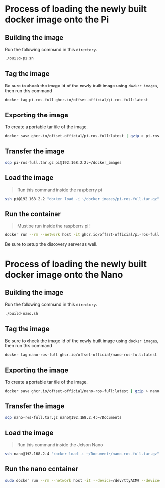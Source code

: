 # Process of loading the newly built docker image onto the Pi

## Building the image

Run the following command in this `directory`.
```bash
./build-pi.sh
```

## Tag the image
Be sure to check the image id  of the newly built image using `docker images`, then run this command

```bash
docker tag pi-ros-full ghcr.io/offset-official/pi-ros-full:latest
```

## Exporting the image
To create a portable tar file of the image.
```bash
docker save ghcr.io/offset-official/pi-ros-full:latest | gzip > pi-ros-full.tar.gz
```

## Transfer the image
```bash
scp pi-ros-full.tar.gz pi@192.168.2.2:~/docker_images
```
## Load the image
> Run this command inside the raspberry pi
```bash
ssh pi@192.168.2.2 "docker load -i ~/docker_images/pi-ros-full.tar.gz"
```

## Run the container
> Must be run inside the raspberry pi!
```bash
docker run --rm --network host -it ghcr.io/offset-official/pi-ros-full
```
Be sure to setup the discovery server as well.

# Process of loading the newly built docker image onto the Nano

## Building the image
Run the following command in this `directory`.
```bash
./build-nano.sh
```

## Tag the image
Be sure to check the image id  of the newly built image using `docker images`, then run this command

```bash
docker tag nano-ros-full ghcr.io/offset-official/nano-ros-full:latest
```

## Exporting the image
To create a portable tar file of the image.
```bash
docker save ghcr.io/offset-official/nano-ros-full:latest | gzip > nano-ros-full.tar.gz
```

## Transfer the image
```bash
scp nano-ros-full.tar.gz nano@192.168.2.4:~/Documents
```
## Load the image
> Run this command inside the Jetson Nano
```bash
ssh nano@192.168.2.4 "docker load -i ~/Documents/nano-ros-full.tar.gz"

```
## Run the nano container
```bash
sudo docker run --rm --network host -it --device=/dev/ttyACM0 --device=/dev/video0 --device=/dev/video2 ghcr.io/offset-official/nano-ros-full 
```
